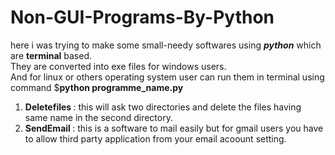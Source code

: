# Non-GUI-Programs-By-Python
<p>
  here i was trying to make some small-needy softwares using <b><i>python</b></i> which are <b>terminal</b> based.
<br>They are converted into exe files for windows users.
  <br>
  And for linux or others operating system user can run them in terminal using command $<b>python programme_name.py</b>
  
  <br>
  <ol>
  <li><b>Deletefiles </b>: this will ask two directories and delete the files having same name in the second directory.
  <li><b>SendEmail </b>: this is a software to mail easily but for gmail users you have to allow third party application from your email acoount setting.
  </ol>
  
  ###
